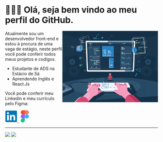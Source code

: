 # 👨🏽‍💻  Olá, seja bem vindo ao meu perfil do GitHub.
<img src="code.gif" width="315" align="right">
Atualmente sou um desenvolvedor front-end e estou à procura de uma vaga de estágio, 
 neste perfil você pode conferir todos meus projetos e codígos.
 
 
 
 -  Estudante de ADS na Estácio de Sá
- Aprendendo Inglês e React.Js
 
 Você pode conferir meu Linkedin e meu currículo pelo Figma:
 
 <div id="badges">
  <a href = "www.linkedin.com/in/pedroleodev">
    <img src="https://github.com/devicons/devicon/blob/master/icons/linkedin/linkedin-original.svg" title="Linkedin" alt="Linkedin" width="40" height="40"/>
  </a>
  <a href ="https://www.figma.com/file/v01UJTdziL4Z5nyeXS4RRL/Curriculo?node-id=0%3A1&t=8pCEzTx6wfqK40Er-1">
  <img src="https://github.com/devicons/devicon/blob/master/icons/figma/figma-original.svg" title="Figma" alt="Figma" width="40" height="40">
  </a>
</div>



---


<div align = "left">
<img height = "200em" src="https://github-readme-stats.vercel.app/api/top-langs/?username=apenasopedro&show_icons=true&theme=bear&count_private=true"/>
<img height = "200em" src="https://github-readme-stats.vercel.app/api?username=apenasopedro&show_icons=true&show_icons=true&theme=bear&count_private=true" />
</div>
